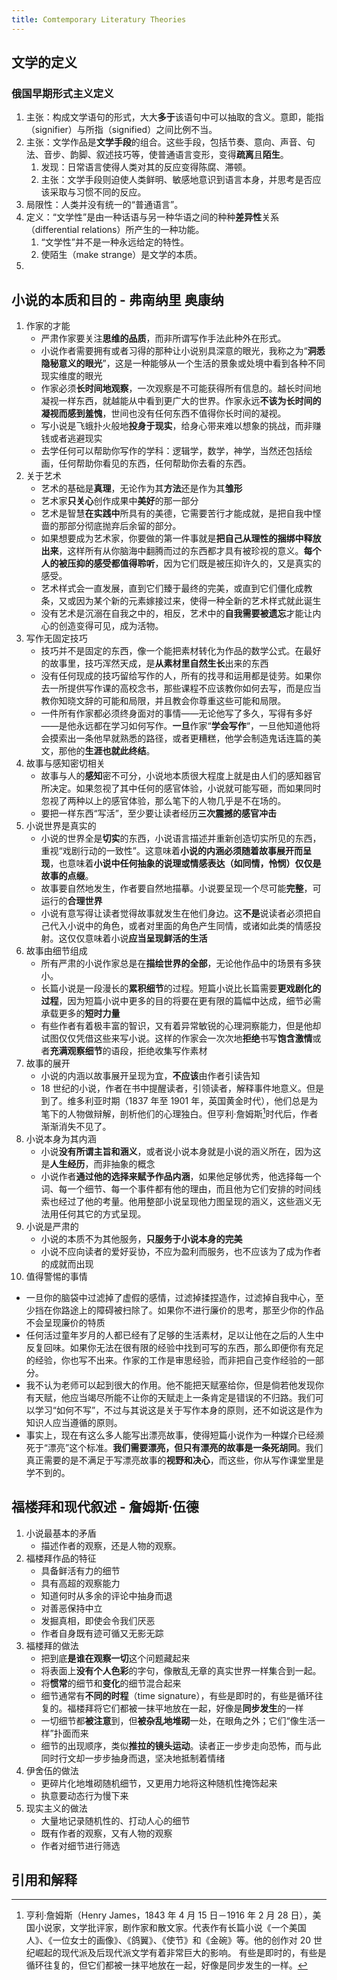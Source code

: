 ```yaml
---
title: Comtemporary Literatury Theories
---
```


## 文学的定义

### 俄国早期形式主义定义

1. 主张：构成文学语句的形式，大大**多于**该语句中可以抽取的含义。意即，能指（signifier）与所指（signified）之间比例不当。
2. 主张：文学作品是**文学手段**的组合。这些手段，包括节奏、意向、声音、句法、音步、韵脚、叙述技巧等，使普通语言变形，变得**疏离**且**陌生**。
   1. 发现：日常语言使得人类对其的反应变得陈腐、滞顿。
   2. 主张：文学手段则迫使人类鲜明、敏感地意识到语言本身，并思考是否应该采取与习惯不同的反应。
3. 局限性：人类并没有统一的“普通语言”。
4. 定义：“文学性”是由一种话语与另一种华语之间的种种**差异性**关系（differential relations）所产生的一种功能。
   1. “文学性”并不是一种永远给定的特性。
   2. 使陌生（make strange）是文学的本质。
5.

## 小说的本质和目的 - 弗南纳里 奥康纳

1. 作家的才能
   - 严肃作家要关注**思维的品质**，而非所谓写作手法此种外在形式。
   - 小说作者需要拥有或者习得的那种让小说别具深意的眼光，我称之为“**洞悉隐秘意义的眼光**”，这是一种能够从一个生活的景象或处境中看到各种不同现实维度的眼光
   - 作家必须**长时间地观察**，一次观察是不可能获得所有信息的。越长时间地凝视一样东西，就越能从中看到更广大的世界。作家永远**不该为长时间的凝视而感到羞愧**，世间也没有任何东西不值得你长时间的凝视。
   - 写小说是飞蛾扑火般地**投身于现实**，给身心带来难以想象的挑战，而非赚钱或者逃避现实
   - 去学任何可以帮助你写作的学科：逻辑学，数学，神学，当然还包括绘画，任何帮助你看见的东西，任何帮助你去看的东西。
2. 关于艺术
   - 艺术的基础是**真理**，无论作为其**方法**还是作为其**雏形**
   - 艺术家**只关心**创作成果中**美好**的那一部分
   - 艺术是智慧**在实践中**所具有的美德，它需要苦行才能成就，是把自我中悭啬的那部分彻底抛弃后余留的部分。
   - 如果想要成为艺术家，你要做的第一件事就是**把自己从理性的捆绑中释放出来**，这样所有从你脑海中翻腾而过的东西都才具有被珍视的意义。**每个人的被压抑的感受都值得聆听**，因为它们既是被压抑许久的，又是真实的感受。
   - 艺术样式会一直发展，直到它们臻于最终的完美，或直到它们僵化成教条，又或因为某个新的元素嫁接过来，使得一种全新的艺术样式就此诞生
   - 没有艺术是沉溺在自我之中的，相反，艺术中的**自我需要被遗忘**才能让内心的创造变得可见，成为活物。
3. 写作无固定技巧
   - 技巧并不是固定的东西，像一个能把素材转化为作品的数学公式。在最好的故事里，技巧浑然天成，是**从素材里自然生长**出来的东西
   - 没有任何现成的技巧留给写作的人，所有的找寻和运用都是徒劳。如果你去一所提供写作课的高校念书，那些课程不应该教你如何去写，而是应当教你知晓文辞的可能和局限，并且教会你尊重这些可能和局限。
   - 一件所有作家都必须终身面对的事情——无论他写了多久，写得有多好——是他永远都在学习如何写作。**一旦**作家“**学会写作**“，一旦他知道他将会摸索出一条他早就熟悉的路径，或者更糟糕，他学会制造鬼话连篇的美文，那他的**生涯也就此终结**。
4. 故事与感知密切相关 
   - 故事与人的**感知**密不可分，小说地本质很大程度上就是由人们的感知器官所决定。如果忽视了其中任何的感官体验，小说就可能写砸，而如果同时忽视了两种以上的感官体验，那么笔下的人物几乎是不在场的。
   - 要把一样东西“写活”，至少要让读者经历**三次震撼的感官冲击**
5. 小说世界是真实的
   - 小说的世界全是**切实**的东西，小说语言描述并重新创造切实所见的东西，重视“戏剧行动的一致性”。这意味着**小说的内涵必须随着故事展开而呈现**，也意味着**小说中任何抽象的说理或情感表达（如同情，怜悯）仅仅是故事的点缀**。
   - 故事要自然地发生，作者要自然地描摹。小说要呈现一个尽可能**完整**，可运行的**合理世界**
   - 小说有意写得让读者觉得故事就发生在他们身边。这**不是**说读者必须把自己代入小说中的角色，或者对里面的角色产生同情，或诸如此类的情感投射。这仅仅意味着小说**应当呈现鲜活的生活**
6. 故事由细节组成
   - 所有严肃的小说作家总是在**描绘世界的全部**，无论他作品中的场景有多狭小。
   - 长篇小说是一段漫长的**累积细节**的过程。短篇小说比长篇需要**更戏剧化的过程**，因为短篇小说中更多的目的将要在更有限的篇幅中达成，细节必需承载更多的**短时力量**
   - 有些作者有着极丰富的智识，又有着异常敏锐的心理洞察能力，但是他却试图仅仅凭借这些来写小说。这样的作家会一次次地**拒绝**书写**饱含激情**或者**充满观察细节**的语段，拒绝收集写作素材
7. 故事的展开
   - 小说的内涵以故事展开呈现为宜，**不应该**由作者引读告知
   - 18 世纪的小说，作者在书中提醒读者，引领读者，解释事件地意义。但是到了。维多利亚时期（1837 年至 1901 年，英国黄金时代），他们总是为笔下的人物做辩解，剖析他们的心理独白。但亨利·詹姆斯[^1]时代后，作者渐渐消失不见了。
8. 小说本身为其内涵
   - 小说**没有所谓主旨和涵义**，或者说小说本身就是小说的涵义所在，因为这是**人生经历**，而非抽象的概念
   - 小说作者**通过他的选择来赋予作品内涵**，如果他足够优秀，他选择每一个词、每一个细节、每一个事件都有他的理由，而且他为它们安排的时间线索也经过了他的考量。他用整部小说呈现他力图呈现的涵义，这些涵义无法用任何其它的方式呈现。
9. 小说是严肃的
   - 小说的本质不为其他服务，**只服务于小说本身的完美**
   - 小说不应向读者的爱好妥协，不应为盈利而服务，也不应该为了成为作者的成就而出现
10. 值得警惕的事情
   - 一旦你的脑袋中过滤掉了虚假的感情，过滤掉揉捏造作，过滤掉自我中心，至少挡在你路途上的障碍被扫除了。如果你不进行廉价的思考，那至少你的作品不会呈现廉价的特质
   - 任何活过童年岁月的人都已经有了足够的生活素材，足以让他在之后的人生中反复回味。如果你无法在很有限的经验中找到可写的东西，那么即便你有充足的经验，你也写不出来。作家的工作是审思经验，而非把自己变作经验的一部分。
   - 我不认为老师可以起到很大的作用。他不能把天赋塞给你，但是倘若他发现你有天赋，他应当竭尽所能不让你的天赋走上一条肯定是错误的不归路。我们可以学习“如何不写”，不过与其说这是关于写作本身的原则，还不如说这是作为知识人应当遵循的原则。
   - 事实上，现在有这么多人能写出漂亮故事，使得短篇小说作为一种媒介已经濒死于“漂亮”这个标准。**我们需要漂亮，但只有漂亮的故事是一条死胡同**。我们真正需要的是不满足于写漂亮故事的**视野和决心**，而这些，你从写作课堂里是学不到的。

## 福楼拜和现代叙述 - 詹姆斯·伍德

1. 小说最基本的矛盾
   - 描述作者的观察，还是人物的观察。
2. 福楼拜作品的特征
   - 具备鲜活有力的细节
   - 具有高超的观察能力
   - 知道何时从多余的评论中抽身而退
   - 对善恶保持中立
   - 发掘真相，即使会令我们厌恶
   - 作者自身既有迹可循又无影无踪
3. 福楼拜的做法
   - 把到底**是谁在观察一切**这个问题藏起来
   - 将表面上**没有个人色彩**的字句，像散乱无章的真实世界一样集合到一起。
   - 将**惯常**的细节和**变化**的细节混合起来
   - 细节通常有**不同的时程**（time signature），有些是即时的，有些是循环往复的。福楼拜将它们都被一抹平地放在一起，好像是**同步发生**的一样
   - 一切细节都**被注意**到，但**被杂乱地堆砌**一处，在眼角之外；它们“像生活一样”扑面而来
   - 细节的出现顺序，类似**推拉的镜头运动**。读者正一步步走向恐怖，而与此同时行文却一步步抽身而退，坚决地抵制着情绪
4. 伊舍伍的做法
   - 更碎片化地堆砌随机细节，又更用力地将这种随机性掩饰起来
   - 执意要动态行为慢下来
5. 现实主义的做法
   - 大量地记录随机性的、打动人心的细节
   - 既有作者的观察，又有人物的观察
   - 作者对细节进行筛选

## 引用和解释

[^1]: 亨利·詹姆斯（Henry James，1843 年 4 月 15 日－1916 年 2 月 28 日），美国小说家，文学批评家，剧作家和散文家。代表作有长篇小说《一个美国人》、《一位女士的画像》、《鸽翼》、《使节》和《金碗》等。他的创作对 20 世纪崛起的现代派及后现代派文学有着非常巨大的影响。
有些是即时的，有些是循环往复的，但它们都被一抹平地放在一起，好像是同步发生的一样。
